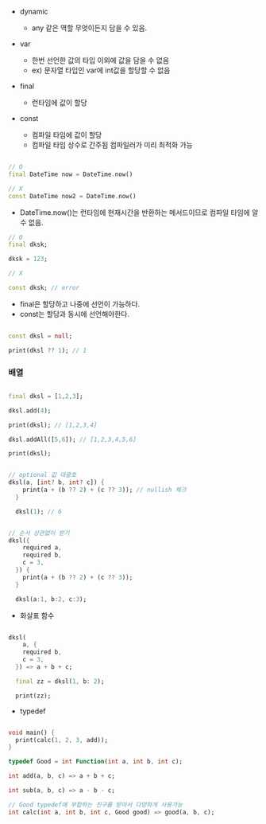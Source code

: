 - dynamic

  - any 같은 역할 무엇이든지 담을 수 있음.

- var

  - 한번 선언한 값의 타입 이외에 값을 담을 수 없음
  - ex) 문자열 타입인 var에 int값을 할당할 수 없음

- final

  - 런타임에 값이 할당

- const
  - 컴파일 타임에 값이 할당
  - 컴파일 타임 상수로 간주됨 컴파일러가 미리 최적화 가능

```dart

// O
final DateTime now = DateTime.now()

// X
const DateTime now2 = DateTime.now()


```

- DateTime.now()는 런타임에 현재시간을 반환하는 메서드이므로 컴파일 타임에 알 수 없음.

```dart
// O
final dksk;

dksk = 123;

// X

const dksk; // error

```

- final은 할당하고 나중에 선언이 가능하다.
- const는 할당과 동시에 선언해야한다.

```dart

const dksl = null;

print(dksl ?? 1); // 1

```

### 배열

```dart

final dksl = [1,2,3];

dksl.add(4);

print(dksl); // [1,2,3,4]

dksl.addAll([5,6]); // [1,2,3,4,5,6]

print(dksl);

```

```dart

// optional 값 대괄호
dksl(a, [int? b, int? c]) {
    print(a + (b ?? 2) + (c ?? 3)); // nullish 체크
  }

  dksl(1); // 6

```

```dart

// 순서 상관없이 받기
dksl({
    required a,
    required b,
    c = 3,
  }) {
    print(a + (b ?? 2) + (c ?? 3));
  }

  dksl(a:1, b:2, c:3);

```

- 화살표 함수

```dart

dksl(
    a, {
    required b,
    c = 3,
  }) => a + b + c;

  final zz = dksl(1, b: 2);

  print(zz);

```

- typedef

```dart

void main() {
  print(calc(1, 2, 3, add));
}

typedef Good = int Function(int a, int b, int c);

int add(a, b, c) => a + b + c;

int sub(a, b, c) => a - b - c;

// Good typedef에 부합하는 친구를 받아서 다양하게 사용가능
int calc(int a, int b, int c, Good good) => good(a, b, c);

```
